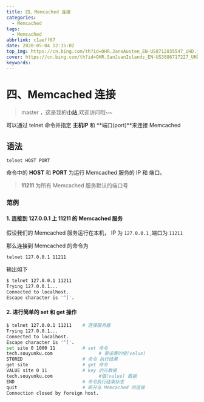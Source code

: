 ```yaml
---
title: 四、Memcached 连接
categories:
  - Memcached
tags:
  - Memcached
abbrlink: c1aeff67
date: 2020-05-04 12:15:02
top_img: https://cn.bing.com/th?id=OHR.JaneAusten_EN-US8712835547_UHD.jpg
cover: https://cn.bing.com/th?id=OHR.SanJuanIslands_EN-US3886717227_UHD.jpg
keywords:   
---
```

# 四、Memcached 连接
> master ，这是我的[小站](https://www.tryrun.top),欢迎访问哦~~

可以通过 telnet 命令并指定 **主机IP** 和 **端口(port)**来连接 Memcached

## 语法

```
telnet HOST PORT
```

命令中的 **HOST** 和 **PORT** 为运行 Memcached 服务的 IP 和 端口。

> **11211** 为所有 Memcached 服务默认的端口号

### 范例

#### 1. 连接到 127.0.0.1 上 11211 的 Memcached 服务

假设我们的 Memcached 服务运行在本机， IP 为 `127.0.0.1` ,端口为 `11211`

那么连接到 Memcached 的命令为

```
telnet 127.0.0.1 11211
```

输出如下

```sh
$ telnet 127.0.0.1 11211
Trying 127.0.0.1...
Connected to localhost.
Escape character is '^]'.
```

#### 2. 进行简单的 set 和 get 操作

```sh
$ telnet 127.0.0.1 11211    # 连接服务器
Trying 127.0.0.1...
Connected to localhost.
Escape character is '^]'.
set site 0 1000 11          # set 命令
tech.souyunku.com                 # 要设置的值(value)
STORED                      # 命令 执行结果
get site                    # get 命令
VALUE site 0 11             # key 的元数据
tech.souyunku.com                 #值(value) 数据
END                         # 命令执行结束标志
quit                        # 断开与 Memcached 的连接
Connection closed by foreign host.
```